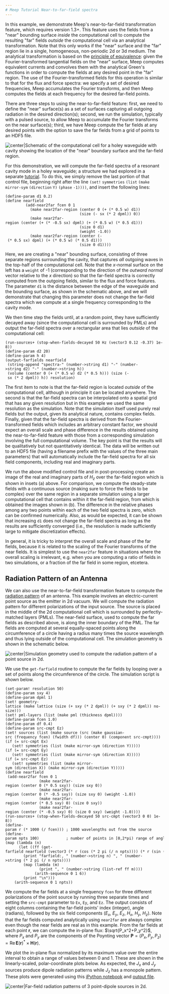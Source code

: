 ```yaml
---
# Meep Tutorial Near-to-far-field spectra
---
```


In this example, we demonstrate Meep's near-to-far-field transformation feature, which requires version 1.3+. This feature uses the fields from a "near" bounding surface <i>inside</i> the computational cell to compute the resulting "far" fields <i>outside</i> the computational cell via an analytical transformation. Note that this only works if the "near" surface and the "far" region lie in a single, homogeneous, non-periodic 2d or 3d medium. The analytical transformation is based on the [principle of equivalence](http://arxiv.org/abs/1301.5366): given the Fourier-transformed tangential fields on the "near" surface, Meep computes equivalent currents and convolves them with the analytical Green's functions in order to compute the fields at any desired point in the "far" region. The use of the Fourier-transformed fields for this operation is similar to that for the flux and force spectra: we specify a set of desired frequencies, Meep accumulates the Fourier transforms, and then Meep computes the fields at each frequency for the desired far-field points.

There are three steps to using the near-to-far-field feature: first, we need to define the "near" surface(s) as a set of surfaces capturing all outgoing radiation in the desired direction(s); second, we run the simulation, typically with a pulsed source, to allow Meep to accumulate the Fourier transforms on the near surface(s); third, we have Meep compute the far fields at any desired points with the option to save the far fields from a grid of points to an HDF5 file.


![center|Schematic of the computational cell for a holey waveguide with cavity showing the location of the "near" boundary surface and the far-field region.](../images/N2ff_comp_cell.png)



For this demonstration, we will compute the far-field spectra of a resonant cavity mode in a holey waveguide; a structure we had explored in a separate [tutorial](Meep_Tutorial/Band_diagram_resonant_modes_and_transmission_in_a_holey_waveguide.md). To do this, we simply remove the last portion of that control file, beginning right after the line `(set!` `symmetries` `(list` `(make` `mirror-sym` `(direction` `Y)` `(phase` `-1))))`, and insert the following lines:

```
(define-param d1 0.2)
(define nearfield
         (add-near2far fcen 0 1
           (make near2far-region (center 0 (+ (* 0.5 w) d1))
                                 (size (- sx (* 2 dpml)) 0))
           (make near2far-region (center (+ (* -0.5 sx) dpml) (+ (* 0.5 w) (* 0.5 d1)))
                                 (size 0 d1)
                                 (weight -1.0))
           (make near2far-region (center (- (* 0.5 sx) dpml) (+ (* 0.5 w) (* 0.5 d1)))
                                 (size 0 d1))))
```


Here, we are creating a "near" bounding surface, consisting of three separate regions surrounding the cavity, that captures <i>all</i> outgoing waves in the top-half of the computational cell. Note that the *x*-normal surface on the left has a `weight` of -1 (corresponding to the direction of the *outward normal* vector relative to the *x* direction) so that the far-field spectra is correctly computed from the outgoing fields, similar to the flux and force features. The parameter `d1` is the distance between the edge of the waveguide and the bounding surface, as shown in the schematic above, and we will demonstrate that changing this parameter does not change the far-field spectra which we compute at a single frequency corresponding to the cavity mode.

We then time step the fields until, at a random point, they have sufficiently decayed away (since the computational cell is surrounded by PMLs) and output the far-field spectra over a rectangular area that lies <i>outside</i> of the computational cell:

```
(run-sources+ (stop-when-fields-decayed 50 Hz (vector3 0.12 -0.37) 1e-8))
(define-param d2 20)
(define-param h 4)
(output-farfields nearfield
 (string-append "spectra-" (number->string d1) "-" (number->string d2) "-" (number->string h))
 (volume (center 0 (+ (* 0.5 w) d2 (* 0.5 h))) (size (- sx (* 2 dpml)) h)) resolution)
```


The first item to note is that the far-field region is located <i>outside</i> of the computational cell, although in principle it can be located anywhere. The second is that the far-field spectra can be interpolated onto a spatial grid that has any given resolution but in this example we used the same resolution as the simulation. Note that the simulation itself used purely real fields but the output, given its analytical nature, contains complex fields. Finally, given that the far-field spectra is derived from the Fourier-transformed fields which includes an arbitrary constant factor, we should expect an overall scale and phase difference in the results obtained using the near-to-far-field feature with those from a corresponding simulation involving the full computational volume. The key point is that the results will be qualitatively but not quantitatively identical. The data will be written out to an HDF5 file (having a filename prefix with the values of the three main parameters) that will automatically include the far-field spectra for all six field components, including real and imaginary parts.

We run the above modified control file and in post-processing create an image of the real and imaginary parts of $H_z$ over the far-field region which is shown in insets (a) above. For comparison, we compute the steady-state fields with a continuous source (making sure to force the fields to be complex) over the same region in a separate simulation using a larger computational cell that contains within it the far-field region, from which is obtained the images shown in (b). The difference in the relative phases among any two points within each of the two field spectra is zero, which can be confirmed numerically. Also, as would be expected, it can be shown that increasing `d1` does not change the far-field spectra as long as the results are sufficiently converged (i.e., the resolution is made sufficiently large to mitigate discretization effects).

In general, it is tricky to interpret the overall scale and phase of the far fields, because it is related to the scaling of the Fourier transforms of the near fields. It is simplest to use the `near2far` feature in situations where the overall scaling is irrelevant, e.g. when you are computing a ratio of fields in two simulations, or a fraction of the far field in some region, etcetera.

Radiation Pattern of an Antenna
-------------------------------

We can also use the near-to-far-field transformation feature to compute the [radiation pattern](https://en.wikipedia.org/wiki/Radiation_pattern) of an antenna. This example involves an electric-current point source as the emitter in 2d vacuum. We will compute the radiation pattern for different polarizations of the input source. The source is placed in the middle of the 2d computational cell which is surrounded by perfectly-matched layers (PMLs). The near-field surface, used to compute the far fields as described above, is along the inner boundary of the PML. The far fields are computed at several equally-spaced points along the circumference of a circle having a radius many times the source wavelength and thus lying outside of the computational cell. The simulation geometry is shown in the schematic below.


![center|Simulation geometry used to compute the radiation pattern of a point source in 2d.](../images/Near2far_simulation_geometry.png)



We use the `get-farfield` routine to compute the far fields by looping over a set of points along the circumference of the circle. The simulation script is shown below.

```
(set-param! resolution 50)
(define-param sxy 4)
(define-param dpml 1)
(set! geometry-lattice (make lattice (size (+ sxy (* 2 dpml)) (+ sxy (* 2 dpml)) no-size)))
(set! pml-layers (list (make pml (thickness dpml))))
(define-param fcen 1.0)
(define-param df 0.4)
(define-param src-cmpt Ez)
(set! sources (list (make source (src (make gaussian-src (frequency fcen) (fwidth df))) (center 0) (component src-cmpt))))
(if (= src-cmpt Ex)
   (set! symmetries (list (make mirror-sym (direction Y)))))
(if (= src-cmpt Ey)
   (set! symmetries (list (make mirror-sym (direction X)))))
(if (= src-cmpt Ez)
   (set! symmetries (list (make mirror-sym (direction X)) (make mirror-sym (direction Y)))))
(define nearfield
 (add-near2far fcen 0 1
               (make near2far-region (center 0 (* 0.5 sxy)) (size sxy 0))
               (make near2far-region (center 0 (* -0.5 sxy)) (size sxy 0) (weight -1.0))
               (make near2far-region (center (* 0.5 sxy) 0) (size 0 sxy))
               (make near2far-region (center (* -0.5 sxy) 0) (size 0 sxy) (weight -1.0))))
(run-sources+ (stop-when-fields-decayed 50 src-cmpt (vector3 0 0) 1e-8))
(define-param r (* 1000 (/ fcen))) ; 1000 wavelengths out from the source                                                                                          
(define-param npts 100)            ; number of points in [0,2*pi) range of angles                                                                                  
(map (lambda (n)
      (let ((ff (get-farfield nearfield (vector3 (* r (cos (* 2 pi (/ n npts)))) (* r (sin (* 2 pi (/ n npts)))) 0))))
        (print "farfield:, " (number->string n) ", " (number->string (* 2 pi (/ n npts))))
        (map (lambda (m)
               (print ", " (number->string (list-ref ff m))))
             (arith-sequence 0 1 6))
        (print "\n")))
    (arith-sequence 0 1 npts))
```


We compute the far fields at a single frequency `fcen` for three different polarizations of the point source by running three separate times and setting the `src-cmpt` parameter to `Ex`, `Ey`, and `Ez`. The output consists of eight columns containing the far-field points' index (integer), angle (radians), followed by the six field components ($E_x$, $E_y$, $E_z$, $H_x$, $H_y$, $H_z$). Note that the far fields computed analytically using `near2far` are always complex even though the near fields are real as in this example. From the far fields at each point $\mathbf{r}$, we can compute the in-plane flux: $\sqrt{P_x^2+P_y^2}$, where $P_x$ and $P_y$ are the components of the Poynting vector $\mathbf{P}=(P_x,P_y,P_z)=\mathrm{Re}\, \mathbf{E}(\mathbf{r})^*\times\mathbf{H}(\mathbf{r})$.

We plot the in-plane flux normalized by its maximum value over the entire interval to obtain a range of values between 0 and 1. These are shown in the linearly-scaled, polar-coordinate plots below. As expected, the $J_x$ and $J_y$ sources produce dipole radiation patterns while $J_z$ has a monopole pattern. These plots were generated using this [iPython notebook](http://ab-initio.mit.edu/~oskooi/wiki_data/farfield_radiation_pattern.ipynb) and [output file](http://ab-initio.mit.edu/~oskooi/wiki_data/source_Jy_farfields.dat).


![center|Far-field radiation patterns of 3 point-dipole sources in 2d.](../images/Source_radiation_pattern.png)


